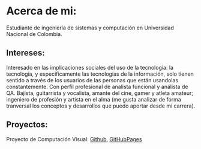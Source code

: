 # Acerca de mi:
  
  Estudiante de ingeniería de sistemas y computación en Universidad Nacional de Colombia.

## Intereses:

  Interesado en las implicaciones sociales del uso de la tecnología: la tecnología, y especificamente las tecnologías de la información, solo tienen sentido a través de los usuarios de las personas que están usandolas constantemente. Con perfil profesional de analista funcional y análista de QA. Bajista, guitarrista y vocalista, amante del cine, gamer y atleta amateur; ingeniero de profesión y artista en el alma (me gusta analizar de forma tranversal los conceptos y desarrollos que puedo aportar desde mi carrera).
  
## Proyectos:

  Proyecto de Computación Visual: [Github](https://github.com/luealfonsoru/cv), [GitHubPages](https://luealfonsoru.github.io/cv/)
